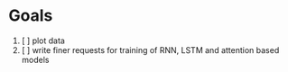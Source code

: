 # Goals
1. [ ] plot data 
2. [ ] write finer requests for training of RNN, LSTM and attention based models